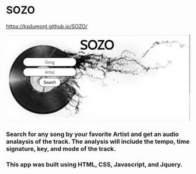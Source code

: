# SOZO

https://ksdumont.github.io/SOZO/

![Screenshot of SOZO](/images/SOZOscreenshot.png) 

### Search for any song by your favorite Artist and get an audio analaysis of the track. The analysis will include the tempo, time signature, key, and mode of the track.

### This app was built using HTML, CSS, Javascript, and Jquery.
